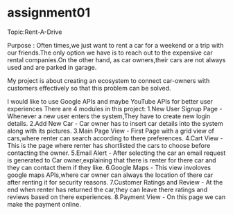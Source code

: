 # assignment01
Topic:Rent-A-Drive

Purpose : 
Often times,we just want to rent a car for a weekend or a trip with our friends.The only option we have is to reach out to the expensive car rental 
companies.On the other hand, as car owners,their cars are not always used and are parked in garage.

My project is about creating an ecosystem to connect car-owners with customers effectively so that this problem can be solved.

I would like to use Google APIs and maybe YouTube APIs for better user experiences
There are 4 modules in this project:
1.New User Signup Page - Whenever a new user enters the system,They have to create new login details. 
2.Add New Car - Car owner has to insert car details into the system along with its pictures. 
3.Main Page View - First Page with a grid view of cars,where renter can search according to there preferences.
4.Cart View - This is the page where renter has shortlisted the cars to choose before contacting the owner.
5.Email Alert - After selecting the car an email request is generated to Car owner,explaining that there is renter for there car and they can contact them if they like.
6.Google Maps - This view involoves google maps APIs,where car owner can always the location of there car after renting it for security reasons.
7.Customer Ratings and Review - At the end when renter has returned the car,they can leave there ratings and reviews based on there experiences.
8.Payment View - On this page we can make the payment online.

